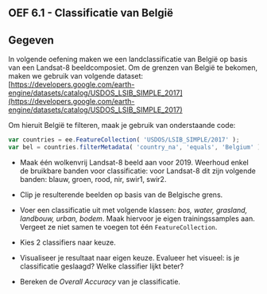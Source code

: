 ## OEF 6.1 - Classificatie van België

## Gegeven
In volgende oefening maken we een landclassificatie van België op basis van een Landsat-8 beeldcomposiet. Om de grenzen van België te bekomen, maken we gebruik van volgende dataset: [https://developers.google.com/earth-engine/datasets/catalog/USDOS_LSIB_SIMPLE_2017](https://developers.google.com/earth-engine/datasets/catalog/USDOS_LSIB_SIMPLE_2017)

Om hieruit België te filteren, maak je gebruik van onderstaande code:

```javascript
var countries = ee.FeatureCollection( 'USDOS/LSIB_SIMPLE/2017' );
var bel = countries.filterMetadata( 'country_na', 'equals', 'Belgium' );
```

* Maak één wolkenvrij Landsat-8 beeld aan voor 2019. Weerhoud enkel de bruikbare banden voor classificatie: voor Landsat-8 dit zijn volgende banden: blauw, groen, rood, nir, swir1, swir2. 

* Clip je resulterende beelden op basis van de Belgische grens.

* Voer een classificatie uit met volgende klassen: *bos, water, grasland, landbouw, urban, bodem*. Maak hiervoor je eigen trainingssamples aan. Vergeet ze niet samen te voegen tot één ```FeatureCollection```.

* Kies 2 classifiers naar keuze.

* Visualiseer je resultaat naar eigen keuze. Evalueer het visueel: is je classificatie geslaagd? Welke classifier lijkt beter? 

* Bereken de *Overall Accuracy* van je classificatie.